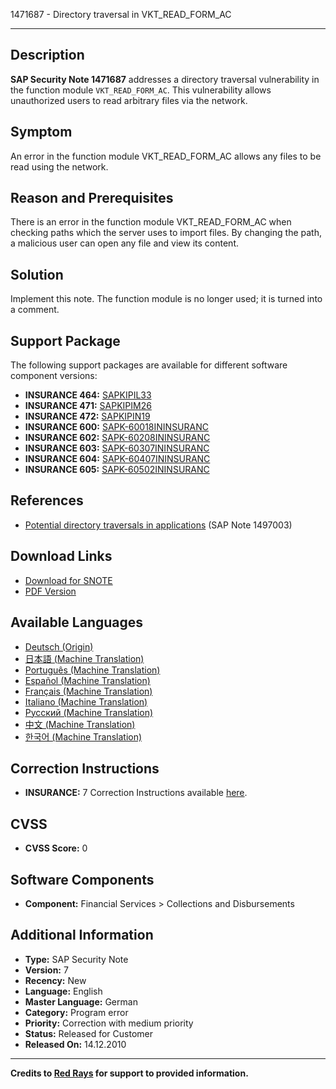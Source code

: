 1471687 - Directory traversal in VKT_READ_FORM_AC

---

## Description

**SAP Security Note 1471687** addresses a directory traversal vulnerability in the function module `VKT_READ_FORM_AC`. This vulnerability allows unauthorized users to read arbitrary files via the network.

## Symptom

An error in the function module VKT_READ_FORM_AC allows any files to be read using the network.

## Reason and Prerequisites

There is an error in the function module VKT_READ_FORM_AC when checking paths which the server uses to import files. By changing the path, a malicious user can open any file and view its content.

## Solution

Implement this note. The function module is no longer used; it is turned into a comment.

## Support Package

The following support packages are available for different software component versions:

- **INSURANCE 464:** [SAPKIPIL33](https://me.sap.com/supportpackage/SAPKIPIL33)
- **INSURANCE 471:** [SAPKIPIM26](https://me.sap.com/supportpackage/SAPKIPIM26)
- **INSURANCE 472:** [SAPKIPIN19](https://me.sap.com/supportpackage/SAPKIPIN19)
- **INSURANCE 600:** [SAPK-60018ININSURANC](https://me.sap.com/supportpackage/SAPK-60018ININSURANC)
- **INSURANCE 602:** [SAPK-60208ININSURANC](https://me.sap.com/supportpackage/SAPK-60208ININSURANC)
- **INSURANCE 603:** [SAPK-60307ININSURANC](https://me.sap.com/supportpackage/SAPK-60307ININSURANC)
- **INSURANCE 604:** [SAPK-60407ININSURANC](https://me.sap.com/supportpackage/SAPK-60407ININSURANC)
- **INSURANCE 605:** [SAPK-60502ININSURANC](https://me.sap.com/supportpackage/SAPK-60502ININSURANC)

## References

- [Potential directory traversals in applications](https://me.sap.com/notes/1497003) (SAP Note 1497003)

## Download Links

- [Download for SNOTE](https://notesdownloads.sap.com/note/0040000008705602017)
- [PDF Version](https://me.sap.com/sap/support/sfm/notes/print/0001471687?language=en-US&token=8B5C368D908BAEEFB029B72E8994FD17)

## Available Languages

- [Deutsch (Origin)](https://me.sap.com/notes/0001471687/D)
- [日本語 (Machine Translation)](https://me.sap.com/notes/0001471687/J)
- [Português (Machine Translation)](https://me.sap.com/notes/0001471687/P)
- [Español (Machine Translation)](https://me.sap.com/notes/0001471687/S)
- [Français (Machine Translation)](https://me.sap.com/notes/0001471687/F)
- [Italiano (Machine Translation)](https://me.sap.com/notes/0001471687/I)
- [Русский (Machine Translation)](https://me.sap.com/notes/0001471687/R)
- [中文 (Machine Translation)](https://me.sap.com/notes/0001471687/1)
- [한국어 (Machine Translation)](https://me.sap.com/notes/0001471687/3)

## Correction Instructions

- **INSURANCE:** 7 Correction Instructions available [here](https://me.sap.com/corrins/0001471687/21).

## CVSS

- **CVSS Score:** 0

## Software Components

- **Component:** Financial Services > Collections and Disbursements

## Additional Information

- **Type:** SAP Security Note
- **Version:** 7
- **Recency:** New
- **Language:** English
- **Master Language:** German
- **Category:** Program error
- **Priority:** Correction with medium priority
- **Status:** Released for Customer
- **Released On:** 14.12.2010

---

**Credits to [Red Rays](https://redrays.io) for support to provided information.**